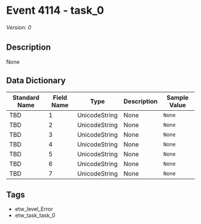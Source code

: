 # Event 4114 - task_0
###### Version: 0

## Description
None

## Data Dictionary
|Standard Name|Field Name|Type|Description|Sample Value|
|---|---|---|---|---|
|TBD|1|UnicodeString|None|`None`|
|TBD|2|UnicodeString|None|`None`|
|TBD|3|UnicodeString|None|`None`|
|TBD|4|UnicodeString|None|`None`|
|TBD|5|UnicodeString|None|`None`|
|TBD|6|UnicodeString|None|`None`|
|TBD|7|UnicodeString|None|`None`|

## Tags
* etw_level_Error
* etw_task_task_0